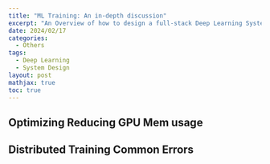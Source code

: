 ```yaml
---
title: "ML Training: An in-depth discussion"
excerpt: "An Overview of how to design a full-stack Deep Learning System"
date: 2024/02/17
categories:
  - Others
tags:
  - Deep Learning
  - System Design
layout: post
mathjax: true
toc: true
---
```


## Optimizing Reducing GPU Mem usage

## Distributed Training Common Errors
